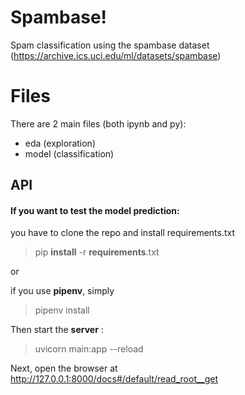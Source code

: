 # Spambase!

Spam classification using the spambase dataset (https://archive.ics.uci.edu/ml/datasets/spambase)

# Files

There are 2 main files (both ipynb and py):

- eda (exploration)
- model (classification)

## API

#### If you want to test the model prediction:

you have to clone the repo and install requirements.txt

> pip **install** -r **requirements**.txt

or

if you use **pipenv**, simply

> pipenv install

Then start the **server** :

> uvicorn main:app --reload

Next, open the browser at
http://127.0.0.1:8000/docs#/default/read_root__get
